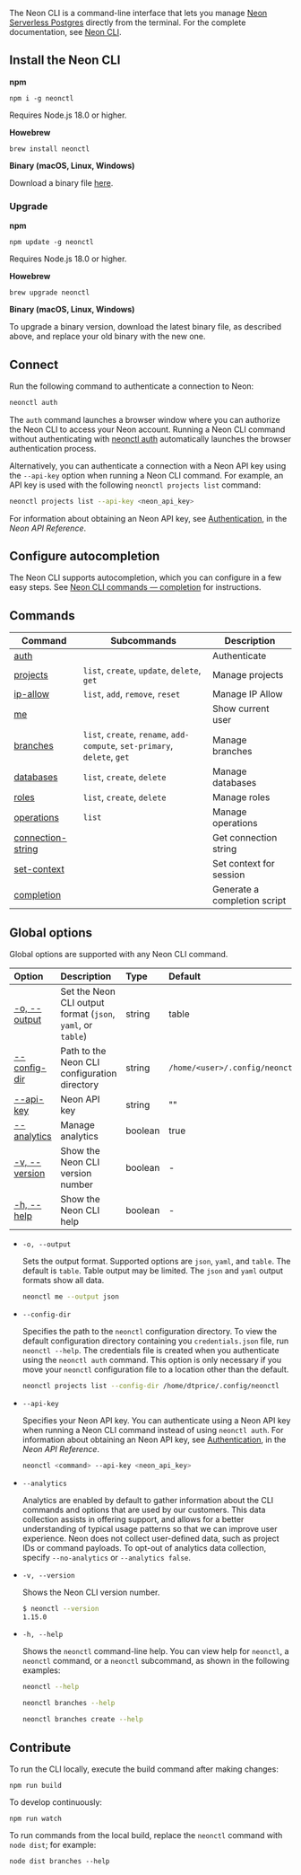 The Neon CLI is a command-line interface that lets you manage [Neon Serverless Postgres](https://neon.tech/) directly from the terminal. For the complete documentation, see [Neon CLI](https://neon.tech/docs/reference/neon-cli).

## Install the Neon CLI

**npm**

```shell
npm i -g neonctl
```

Requires Node.js 18.0 or higher.

**Howebrew**

```shell
brew install neonctl
```

**Binary (macOS, Linux, Windows)**

Download a binary file [here](https://github.com/neondatabase/neonctl/releases).

### Upgrade

**npm**

```shell
npm update -g neonctl
```

Requires Node.js 18.0 or higher.

**Howebrew**

```shell
brew upgrade neonctl
```

**Binary (macOS, Linux, Windows)**

To upgrade a binary version, download the latest binary file, as described above, and replace your old binary with the new one.

## Connect

Run the following command to authenticate a connection to Neon:

```bash
neonctl auth
```

The `auth` command launches a browser window where you can authorize the Neon CLI to access your Neon account. Running a Neon CLI command without authenticating with [neonctl auth](https://neon.tech/docs/reference/cli-auth) automatically launches the browser authentication process.

Alternatively, you can authenticate a connection with a Neon API key using the `--api-key` option when running a Neon CLI command. For example, an API key is used with the following `neonctl projects list` command:

```bash
neonctl projects list --api-key <neon_api_key>
```

For information about obtaining an Neon API key, see [Authentication](https://api-docs.neon.tech/reference/authentication), in the _Neon API Reference_.

## Configure autocompletion

The Neon CLI supports autocompletion, which you can configure in a few easy steps. See [Neon CLI commands — completion](https://neon.tech/docs/reference/cli-completion) for instructions.

## Commands

| Command                                                                | Subcommands                                                               | Description                  |
| ---------------------------------------------------------------------- | ------------------------------------------------------------------------- | ---------------------------- |
| [auth](https://neon.tech/docs/reference/cli-auth)                      |                                                                           | Authenticate                 |
| [projects](https://neon.tech/docs/reference/cli-projects)              | `list`, `create`, `update`, `delete`, `get`                               | Manage projects              |
| [ip-allow](https://neon.tech/docs/reference/cli-ip-allow)              |  `list`, `add`, `remove`, `reset`                                         | Manage IP Allow              |
| [me](https://neon.tech/docs/reference/cli-me)                          |                                                                           | Show current user            |
| [branches](https://neon.tech/docs/reference/cli-branches)              | `list`, `create`, `rename`, `add-compute`, `set-primary`, `delete`, `get` | Manage branches              |
| [databases](https://neon.tech/docs/reference/cli-databases)            | `list`, `create`, `delete`                                                | Manage databases             |
| [roles](https://neon.tech/docs/reference/cli-roles)                    | `list`, `create`, `delete`                                                | Manage roles                 |
| [operations](https://neon.tech/reference/cli-operations)               | `list`                                                                    | Manage operations            |
| [connection-string](https://neon.tech/reference/cli-connection-string) |                                                                           | Get connection string        |
| [set-context](https://neon.tech/reference/cli-set-context)             |                                                                           | Set context for session      |
| [completion](https://neon.tech/reference/cli-completion)               |                                                                           | Generate a completion script |

## Global options

Global options are supported with any Neon CLI command.

| Option                      | Description                                                 | Type    | Default                        |
| :-------------------------- | :---------------------------------------------------------- | :------ | :----------------------------- |
| [-o, --output](#output)     | Set the Neon CLI output format (`json`, `yaml`, or `table`) | string  | table                          |
| [--config-dir](#config-dir) | Path to the Neon CLI configuration directory                | string  | `/home/<user>/.config/neonctl` |
| [--api-key](#api-key)       | Neon API key                                                | string  | ""                             |
| [--analytics](#analytics)   | Manage analytics                                            | boolean | true                           |
| [-v, --version](#version)   | Show the Neon CLI version number                            | boolean | -                              |
| [-h, --help](#help)         | Show the Neon CLI help                                      | boolean | -                              |

- <a id="output"></a>`-o, --output`

  Sets the output format. Supported options are `json`, `yaml`, and `table`. The default is `table`. Table output may be limited. The `json` and `yaml` output formats show all data.

  ```bash
  neonctl me --output json
  ```

- <a id="config-dir"></a>`--config-dir`

  Specifies the path to the `neonctl` configuration directory. To view the default configuration directory containing you `credentials.json` file, run `neonctl --help`. The credentials file is created when you authenticate using the `neonctl auth` command. This option is only necessary if you move your `neonctl` configuration file to a location other than the default.

  ```bash
  neonctl projects list --config-dir /home/dtprice/.config/neonctl
  ```

- <a id="api-key"></a>`--api-key`

  Specifies your Neon API key. You can authenticate using a Neon API key when running a Neon CLI command instead of using `neonctl auth`. For information about obtaining an Neon API key, see [Authentication](https://api-docs.neon.tech/reference/authentication), in the _Neon API Reference_.

  ```bash
  neonctl <command> --api-key <neon_api_key>
  ```

- <a id="analytics"></a>`--analytics`

  Analytics are enabled by default to gather information about the CLI commands and options that are used by our customers. This data collection assists in offering support, and allows for a better understanding of typical usage patterns so that we can improve user experience. Neon does not collect user-defined data, such as project IDs or command payloads. To opt-out of analytics data collection, specify `--no-analytics` or `--analytics false`.

- <a id="version"></a>`-v, --version`

  Shows the Neon CLI version number.

  ```bash
  $ neonctl --version
  1.15.0
  ```

- <a id="help"></a>`-h, --help`

  Shows the `neonctl` command-line help. You can view help for `neonctl`, a `neonctl` command, or a `neonctl` subcommand, as shown in the following examples:

  ```bash
  neonctl --help

  neonctl branches --help

  neonctl branches create --help
  ```

## Contribute

To run the CLI locally, execute the build command after making changes:

```shell
npm run build
```

To develop continuously:

```shell
npm run watch
```

To run commands from the local build, replace the `neonctl` command with `node dist`; for example:

```shell
node dist branches --help
```
